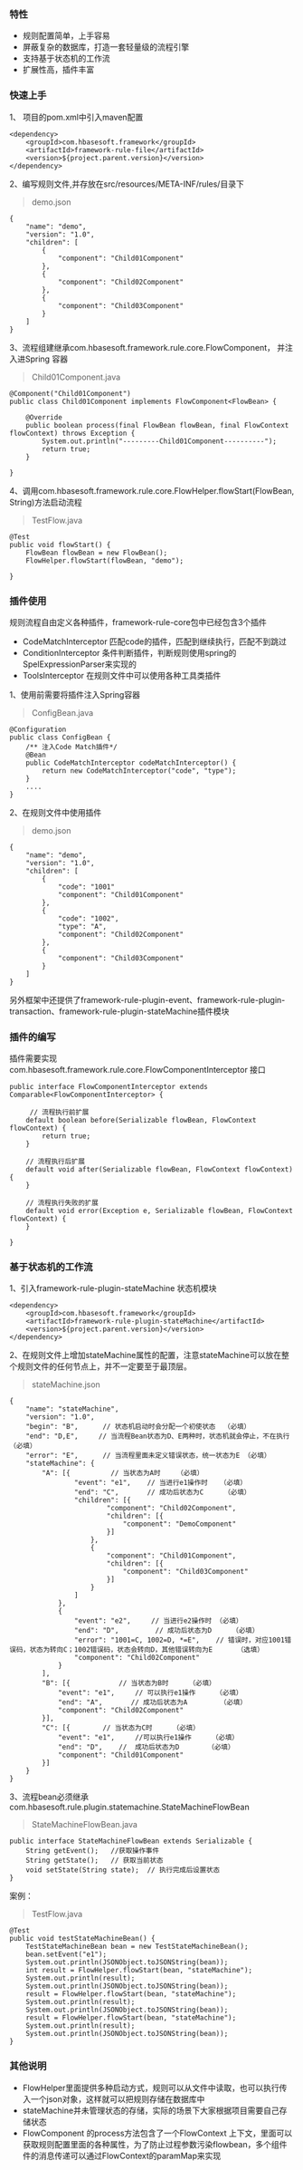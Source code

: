 ### 特性

* 规则配置简单，上手容易
* 屏蔽复杂的数据库，打造一套轻量级的流程引擎
* 支持基于状态机的工作流
* 扩展性高，插件丰富

### 快速上手

1、 项目的pom.xml中引入maven配置

```
<dependency>
	<groupId>com.hbasesoft.framework</groupId>
	<artifactId>framework-rule-file</artifactId>
	<version>${project.parent.version}</version>
</dependency>
```

2、编写规则文件,并存放在src/resources/META-INF/rules/目录下

> demo.json

```
{
    "name": "demo", 
    "version": "1.0",
    "children": [
        {
            "component": "Child01Component"
        },
        {
            "component": "Child02Component"
        },
        {
            "component": "Child03Component"
        }
    ]
}
```

3、流程组建继承com.hbasesoft.framework.rule.core.FlowComponent<FlowBean>， 并注入进Spring 容器

> Child01Component.java

```
@Component("Child01Component")
public class Child01Component implements FlowComponent<FlowBean> {

    @Override
    public boolean process(final FlowBean flowBean, final FlowContext flowContext) throws Exception {
        System.out.println("---------Child01Component----------");
        return true;
    }

}
```

4、调用com.hbasesoft.framework.rule.core.FlowHelper.flowStart(FlowBean, String)方法启动流程

> TestFlow.java

```
@Test
public void flowStart() {
    FlowBean flowBean = new FlowBean();
    FlowHelper.flowStart(flowBean, "demo");

}
```
### 插件使用

规则流程自由定义各种插件，framework-rule-core包中已经包含3个插件

* CodeMatchInterceptor 匹配code的插件，匹配到继续执行，匹配不到跳过
* ConditionInterceptor 条件判断插件，判断规则使用spring的SpelExpressionParser来实现的
* ToolsInterceptor 在规则文件中可以使用各种工具类插件

1、使用前需要将插件注入Spring容器

> ConfigBean.java

```
@Configuration
public class ConfigBean {
    /** 注入Code Match插件*/
    @Bean
    public CodeMatchInterceptor codeMatchInterceptor() {
        return new CodeMatchInterceptor("code", "type");
    }
    ....
}
```

2、在规则文件中使用插件

> demo.json

```
{
    "name": "demo", 
    "version": "1.0",
    "children": [
        {
            "code": "1001"
            "component": "Child01Component"
        },
        {
            "code": "1002",
            "type": "A",
            "component": "Child02Component"
        },
        {
            "component": "Child03Component"
        }
    ]
}
```

另外框架中还提供了framework-rule-plugin-event、framework-rule-plugin-transaction、framework-rule-plugin-stateMachine插件模块

### 插件的编写

插件需要实现com.hbasesoft.framework.rule.core.FlowComponentInterceptor 接口

> 

```
public interface FlowComponentInterceptor extends Comparable<FlowComponentInterceptor> {

     // 流程执行前扩展
    default boolean before(Serializable flowBean, FlowContext flowContext) {
        return true;
    }
    
    // 流程执行后扩展
    default void after(Serializable flowBean, FlowContext flowContext) {
    }
    
    // 流程执行失败的扩展
    default void error(Exception e, Serializable flowBean, FlowContext flowContext) {
    }

}
```

### 基于状态机的工作流

1、引入framework-rule-plugin-stateMachine 状态机模块

```
<dependency>
	<groupId>com.hbasesoft.framework</groupId>
	<artifactId>framework-rule-plugin-stateMachine</artifactId>
	<version>${project.parent.version}</version>
</dependency>
```

2、在规则文件上增加stateMachine属性的配置，注意stateMachine可以放在整个规则文件的任何节点上，并不一定要至于最顶层。

> stateMachine.json

```
{
    "name": "stateMachine",
    "version": "1.0",
    "begin": "B",      // 状态机启动时会分配一个初使状态  （必填）
    "end": "D,E",     // 当流程Bean状态为D、E两种时，状态机就会停止，不在执行 （必填）
    "error": "E",      // 当流程里面未定义错误状态，统一状态为E （必填）
    "stateMachine": {
        "A": [{          // 当状态为A时    （必填）
                "event": "e1",    // 当进行e1操作时   （必填）
                "end": "C",       // 成功后状态为C     （必填）
                "children": [{
                        "component": "Child02Component",
                        "children": [{
                            "component": "DemoComponent"
                        }]
                    },
                    {
                        "component": "Child01Component",
                        "children": [{
                            "component": "Child03Component"
                        }]
                    }
                ]
            },
            {
                "event": "e2",     // 当进行e2操作时 （必填）
                "end": "D",         // 成功后状态为D     （必填）
                "error": "1001=C, 1002=D, *=E",    // 错误时，对应1001错误码，状态为转向C；1002错误码，状态会转向D，其他错误转向为E      （选填）
                "component": "Child02Component"
            }
        ],
        "B": [{            // 当状态为B时     （必填）
            "event": "e1",     // 可以执行e1操作     （必填）
            "end": "A",       // 成功后状态为A        （必填）
            "component": "Child02Component"
        }], 
        "C": [{        // 当状态为C时     （必填）
            "event": "e1",     //可以执行e1操作     （必填）
            "end": "D",    //  成功后状态为D       （必填）
            "component": "Child01Component"
        }]
    }
}

```

3、流程bean必须继承 com.hbasesoft.rule.plugin.statemachine.StateMachineFlowBean

> StateMachineFlowBean.java

```
public interface StateMachineFlowBean extends Serializable {
    String getEvent();   //获取操作事件
    String getState();   // 获取当前状态
    void setState(String state);  // 执行完成后设置状态
}
```

案例：

> TestFlow.java

```
@Test
public void testStateMachineBean() {
    TestStateMachineBean bean = new TestStateMachineBean();
    bean.setEvent("e1");
    System.out.println(JSONObject.toJSONString(bean));
    int result = FlowHelper.flowStart(bean, "stateMachine");
    System.out.println(result);
    System.out.println(JSONObject.toJSONString(bean));
    result = FlowHelper.flowStart(bean, "stateMachine");
    System.out.println(result);
    System.out.println(JSONObject.toJSONString(bean));
    result = FlowHelper.flowStart(bean, "stateMachine");
    System.out.println(result);
    System.out.println(JSONObject.toJSONString(bean));
}
```

### 其他说明

*  FlowHelper里面提供多种启动方式，规则可以从文件中读取，也可以执行传入一个json对象，这样就可以把规则存储在数据库中
*  stateMachine并未管理状态的存储，实际的场景下大家根据项目需要自己存储状态
*  FlowComponent 的process方法包含了一个FlowContext 上下文，里面可以获取规则配置里面的各种属性，为了防止过程参数污染flowbean，多个组件件的消息传递可以通过FlowContext的paramMap来实现
